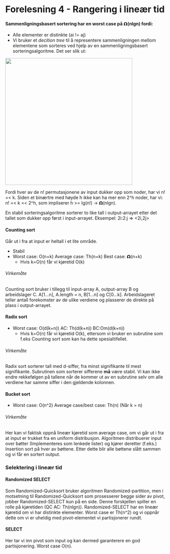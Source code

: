 # Forelesning 4 - Rangering i lineær tid

#### Sammenligningsbasert sortering har en worst case på 𝝮(nlgn) fordi:
* Alle elementer er distinkte (ai != aj)
* Vi bruker et *decition tree* til å representere sammenligningen mellom elementene som sorteres ved hjelp av en sammenligningsbasert sorteringsalgoritme. Det ser slik ut:

<img src="https://i.imgur.com/vAoxfab.png" width="400"/>

Fordi hver av de n! permutasjonene av input dukker opp som noder, har vi n! =< k. Siden et binærtre med høyde h ikke kan ha mer enn 2^h noder, har vi: n! =< k =< 2^h, som impliserer h >= lg(n!) -> 𝝮(nlgn).

En stabil sorteringsalgoritme sorterer to like tall i output-arrayet etter det tallet som dukker opp først i input-arrayet.
Eksempel: 2i:2:j => <2i,2j>

#### Counting sort
Går ut i fra at input er heltall i et lite område.
* Stabil
* Worst case: O(n+k) Average case: Th(n+k) Best case: 𝝮(n+k) 
    * Hvis k=O(n) får vi kjøretid O(k)
###### Virkemåte
Counting sort bruker i tillegg til input-array A, output-array B og arbeidslager C. A[1...n], A.length = n, B[1...n] og C[0...k]. Arbeidslageret teller antall forekomster av de ulike verdiene og plasserer de direkte på plass i output-arrayet.

#### Radix sort
* Worst case: O(d(k+n)) AC: Th(d(k+n)) BC:Om(d(k+n))
    * Hvis k=O(n) får vi kjøretid O(k), ettersom vi bruker en subrutine som f.eks Counting sort som kan ha dette spesialtifellet.
###### Virkemåte
Radix sort sorterer tall med d-siffer, fra minst signifikante til mest signifikante. Subrutinen som sorterer sifferene **må** være stabil. Vi kan ikke endre rekkefølgen på tallene når de kommer ut av en subrutine selv om alle verdiene har samme siffer i den gjeldende kolonnen.

#### Bucket sort
* Worst case: O(n^2) Average case/best case: Th(n) (Når k = n)
###### Virkemåte
Her kan vi faktisk oppnå lineær kjøretid som average case, om vi går ut i fra at input er trukket fra en uniform distribusjon. Algoritmen distribuerer input over bøtter (Implementeres som lenkede lister) og kjører deretter (f.eks.) Insertion sort på hver av bøttene. Etter dette blir alle bøttene slått sammen og vi får en sortert output. 

### Selektering i lineær tid
#### Randomized SELECT
Som Randomized-Quicksort bruker algoritmen Randomized-partition, men i motsetning til Randomized-Quicksort som prosesserer begge sider av pivot, jobber Randomized-SELECT kun på en side. Denne forskjellen spiller en rolle på kjøretiden (QC AC: Th(nlgn)). Randomized-SELECT har en lineær kjøretid om vi har distinkte elementer. Worst case er Th(n^2) og vi oppnår dette om vi er uheldig med pivot-elementet vi partisjonerer rundt.
#### SELECT
Her tar vi inn pivot som input og kan dermed garanterere en god partisjonering. Worst case O(n). 
